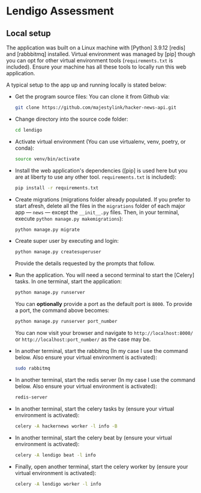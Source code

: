 # Lendigo Assessment

## Local setup

The application was built on a Linux machine with [Python] 3.9.12 [redis] and [rabbbitmq] installed. Virtual environment was managed by [pip] though you can opt for other virtual environment tools (`requirements.txt` is included). Ensure your machine has all these tools to locally run this web application.

A typical setup to the app up and running locally is stated below:

- Get the program source files: You can clone it from Github via:
    ```bash
    git clone https://github.com/majestylink/hacker-news-api.git
    ```
- Change directory into the source code folder:
    ```bash
    cd lendigo
    ```
- Activate virtual environment (You can use virtualenv, venv, poetry, or conda):
    ```bash
    source venv/bin/activate
    ```
- Install the web application's dependencies ([pip] is used here but you are at liberty to use any other tool. `requirements.txt` is included):
    ```bash
    pip install -r requirements.txt
    ```
- Create migrations (migrations folder already populated. If you prefer to start afresh, delete all the files in the `migrations` folder of each major app &mdash; `news` &mdash; except the `__init__.py` files. Then, in your terminal, execute `python manage.py makemigrations`):

    ```bash
    python manage.py migrate
    ```

- Create super user by executing and login:

    ```bash
    python manage.py createsuperuser
    ```

    Provide the details requested by the prompts that follow.

- Run the application. You will need a second terminal to start the [Celery] tasks. In one terminal, start the application:

    ```bash
    python manage.py runserver
    ```

    You can **optionally** provide a port as the default port is `8000`. To provide a port, the command above becomes:

    ```bash
    python manage.py runserver port_number
    ```

    You can now visit your browser and navigate to `http://localhost:8000/` or `http://localhost:port_number/` as the case may be.


- In another terminal, start the rabbitmq (In my case I use the command below. Also ensure your virtual environment is activated):

    ```bash
    sudo rabbitmq
    ```
  
- In another terminal, start the redis server (In my case I use the command below. Also ensure your virtual environment is activated):

    ```bash
    redis-server
    ```

- In another terminal, start the celery tasks by (ensure your virtual environment is activated):

    ```bash
    celery -A hackernews worker -l info -B
    ```
  
- In another terminal, start the celery beat by (ensure your virtual environment is activated):

    ```bash
    celery -A lendigo beat -l info
    ```
  
- Finally, open another terminal, start the celery worker by (ensure your virtual environment is activated):

    ```bash
    celery -A lendigo worker -l info
    ```
